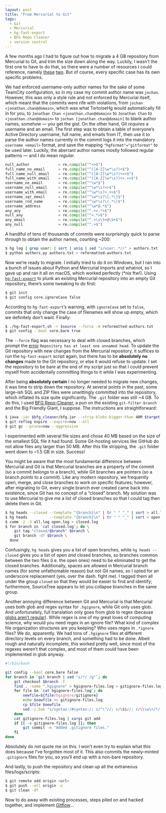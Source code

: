 ```yaml
---
layout: post
title: "From Mercurial to Git"
tags:
  - Git
  - Mercurial
  - hg-fast-export
  - BFG Repo Cleaner
  - version control
---
```


A few months ago I had to figure out how to migrate a 4 GB repository from Mercurial to Git, and trim the size down along the way. Luckily, I wasn’t the first one to have to do that, so there were a number of resources I could reference, namely [these](https://hackernoon.com/migrating-140-000-commits-from-mercurial-to-git-5cf46f134261) [two](http://www.mehdi-khalili.com/migrating-from-mercurial-to-git). But of course, every specific case has its own specific problems.

<!--more-->

We had enforced username-only author names for the sake of some TeamCity configuration, so in my case my commit author name was `jochan`. However, this was only a style rule and not enforced by Mercurial itself, which meant that the commits were rife with violations, from `jochan <jonathan.chan@domain>`, which was what TortoiseHg would automatically fill in for you, to `Jonathan Chan <jonathan.chan@domain>` to `Jonathan Chan` to `<jonathan.chan@domain>` to `jochan [jonathan.chan@domain]` to blank author names, somehow ― you get the gist. On the other hand, Git *requires* a username and an email. The first step was to obtain a table of everyone’s Active Directory username, full name, and emails from IT, then use it to parse the author names currently in the commit logs it into the mandatory `username <email>` format, and save the mapping `"hgformat"="gitformat"` to be used later. Luckily, the aberrant author names mostly followed regular patterns ― and I do mean *regular*.

```python
null_author             = re.compile("^<>$")
full_name_no_email      = re.compile("^([A-Z]\w*\s?)+$")
full_name_null_email    = re.compile("^([A-Z]\w*\s?)+<>$")
full_name_with_email    = re.compile("^([A-Z]\w*\s?)+<.+>$")
username_no_email       = re.compile("^\w*$")
username_null_email     = re.compile("^\w*\s?<>$")
username_with_email     = re.compile("^\w*\s?<.+>$")
username_sqr_email      = re.compile("^\w*\s?\[.*\]$")
username_rnd_name       = re.compile("^\w*\s?\(.*\)$")
username_address        = re.compile("^\w*@.*$")
any_any                 = re.compile("^.+<.*>$")
null_any                = re.compile("^<.*>$")
any_email               = re.compile("^.+\s\S+@\S+$")
any_null                = re.compile("^.+$")
```

A handlful of tens of thousands of commits were surprisingly quick to parse through to obtain the author names, counting ~200:

```bash
$ hg log | grep user: | sort | uniq | sed "s/user: *//" > authors.txt
$ python authors.py authors.txt > reformatted-authors.txt
```

Now we’re ready to migrate. I initially tried to do it on Windows, but I ran into a bunch of issues about Python and Mercurial imports and whatnot, so I gave up and ran it all on macOS, which worked perfectly (\*nix ftw!). Using [`hg-fast-export`](https://github.com/frej/fast-export) to plunk an existing Mercurial repository into an empty Git repository, there’s some tweaking to do first:

```bash
$ git init
$ git config core.ignoreCase false
```

According to `hg-fast-export`’s warning, with `ignoreCase` set to `false`, commits that only change the case of filenames will show up empty, which we definitely don’t want. Finally:

```bash
$ ./hg-fast-export.sh -r $source --force -A reformatted-authors.txt
$ git config --bool core.bare true
```

The `--force` flag was necessary to deal with closed branches, which prompt the [error](https://github.com/cosmin/git-hg/issues/12) `Repository has at least one unnamed head`. To update the Git repository with new changes from the Mercurial repository, it suffices to run the `hg-fast-export` script again, but there has to be **absolutely no changes** made to the Git repository, or else it would refuse to update. I set the repository to be bare at the end of my script just so that I could prevent myself from accidentally committing things to it while I was experimenting.

After being **absolutely certain** I no longer needed to migrate new changes, it was time to strip down the repository. At several points in the past, some large-ish SQL and ZIP files were unwittingly committed into the repository, which inflated its size quite significantly. The `.git` folder was still ~4 GB. To do this, I used [BFG Repo-Cleaner](https://rtyley.github.io/bfg-repo-cleaner/), a pun on the existing `git-filter-branch` and the Big Friendly Giant, I suppose. The instructions are straightforward:

```bash
$ java -jar $bfg_cleaner/bfg.jar --strip-blobs-bigger-than 40M $target
$ git reflog expire --expire=now --all
$ git gc --prune=now --aggressive
```

I experimented with several file sizes and chose 40 MB based on the size of the smallest SQL file it had found. Some Git-hosting services like GitHub do not allow files any larger than 50 MB. After this file stripping, the `.git` folder went down to ~1.5 GB in size. Success!

You might be aware that the most fundamental difference between Mercurial and Git is that Mercurial branches are a property of the commit (so a commit *belongs* to a branch), while Git branches are pointers (so a branch *points* to a commit). Like any modern repository, we frequently open, merge, and close branches to work on specific features; however, after migrating to Git, every single branch ever created came back into existence, since Git has no concept of a “closed” branch. My solution was to use Mercurial to give me a list of closed branches so that I could tag then delete them in Git.

```bash
$ hg heads --closed --template "{branch}\n" | tr " " "_" | sort > all.log
$ hg heads          --template "{branch}\n" | tr " " "_" | sort > open.log
$ comm -2 -3 all.log open.log > closed.log
$ for branch in `cat closed.log`; do \
    git tag "closed/$branch" $branch \
    git branch -df $branch \
  done
```

Confusingly, `hg heads` gives you a list of open branches, while `hg heads --closed` gives you a list of open *and* closed branches, so branches common between the two files (i.e. the open ones) need to be eliminated to get the closed branches. Additionally, spaces are allowed in Mercurial branch names (for some unfathomable reason) but not Git names, so I opted for an underscore replacement (yes, over the dash. fight me). I tagged them all under the group `closed` so that they would be easier to find and identify; furthermore, SourceTree appears to let you collapse branches in the same group.

Another annoying difference between Git and Mercurial is that Mercurial uses both glob and regex syntax for `.hgignore`, while Git only uses glob. And unfortunately, full translation only goes from glob to regex (because [globs aren’t regular](https://en.wikipedia.org/wiki/Glob_%28programming%29#Compared_to_regular_expressions)). While regex is one of my great loves of computing science, why would you need regex in an ignore file? What kind of complex file organization structures are you keeping? Who uses regex in `.*ignore` files? We do, apparently. We had tons of `.hgignore` files at different directory levels on every branch, and something had to be done. Albeit rough and naturally incomplete, this worked pretty well, since most of the regexes weren’t that complex, and most of them could have been implemented in glob anyway.

```bash
#!/bin/bash

git config --bool core.bare false
for branch in `git branch | sed "s/*/ /g"`; do
    git checkout $branch -f
    find . -name ".hgignore" > hgignore-files.log > gitignore-files.log
    for file in `cat hgignore-files.log`; do
        newfile=${file/hgignore/gitignore}
        echo $newfile >> gitignore-files.log
        cp $file $newfile
        sed -i.bak "s/syntax:/#syntax:/; s/^\^//; s/\$$//; s/\\\w\+/*/; s/\\\\\//\//g" $newfile
    done
    cat gitignore-files.log | xargs git add
    if [[ -s gitignore-files.log ]]; then
        git commit -m "Added .gitignore files."
    fi
done
```

Absolutely do not quote me on this. I won’t even try to explain what this does because I’ve forgotten most of it. This also commits the newly-minted `.gitignore` files for you, so you’ll end up with a non-bare repository.

And lastly, to push the repository and clean up all the extraneous files/logs/scripts:

```bash
$ git remote add origin <url>
$ git push --all origin -u
$ git clean -df
```

Now to do away with existing processes, steps piled on and hacked together, and implement [Gitflow](https://www.atlassian.com/git/tutorials/comparing-workflows/gitflow-workflow)...
